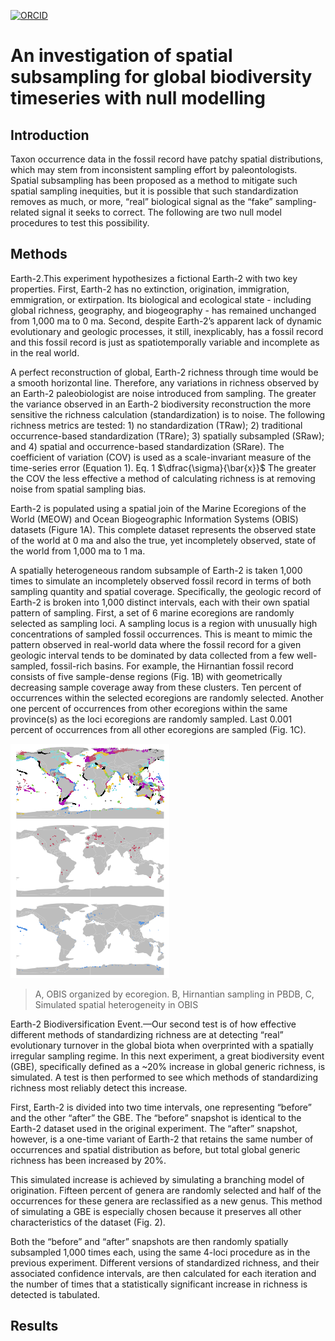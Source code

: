 [![ORCID](https://img.shields.io/badge/ORCID-0000--0002--4731--6091-green?logo=orcid)](https://orcid.org/0000-0002-4731-6091)

# An investigation of spatial subsampling for global biodiversity timeseries with null modelling

## Introduction

Taxon occurrence data in the fossil record have patchy spatial distributions, which may stem from inconsistent sampling effort by paleontologists. Spatial subsampling has been proposed as a method to mitigate such spatial sampling inequities, but it is possible that such standardization removes as much, or more, “real” biological signal as the “fake” sampling-related signal it seeks to correct. The following are two null model procedures to test this possibility.

## Methods
Earth-2.This experiment hypothesizes a fictional Earth-2 with two key properties. First, Earth-2 has no extinction, origination, immigration, emmigration, or extirpation. Its biological and ecological state - including global richness, geography, and biogeography - has remained unchanged from 1,000 ma to 0 ma. Second, despite Earth-2’s apparent lack of dynamic evolutionary and geologic processes, it still, inexplicably, has a fossil record and this fossil record is just as spatiotemporally variable and incomplete as in the real world.

A perfect reconstruction of global, Earth-2 richness through time would be a smooth horizontal line. Therefore, any variations in richness observed by an Earth-2 paleobiologist are noise introduced from sampling. The greater the variance observed in an Earth-2 biodiversity reconstruction the more sensitive the richness calculation (standardization) is to noise. The following richness metrics are tested: 1) no standardization (TRaw); 2) traditional occurrence-based standardization (TRare); 3) spatially subsampled (SRaw); and 4) spatial and occurrence-based standardization (SRare). The coefficient of variation (COV) is used as a scale-invariant measure of the time-series error (Equation 1). 
	Eq. 1  $`\dfrac{\sigma}{\bar{x}}`$
The greater the COV the less effective a method of calculating richness is at removing noise from spatial sampling bias.

Earth-2 is populated using a spatial join of the Marine Ecoregions of the World (MEOW) and Ocean Biogeographic Information Systems (OBIS) datasets (Figure 1A). This complete dataset represents the observed state of the world at 0 ma and also the true, yet incompletely observed, state of the world from 1,000 ma to 1 ma. 

A spatially heterogeneous random subsample of Earth-2 is taken 1,000 times to simulate an incompletely observed fossil record in terms of both sampling quantity and spatial coverage. Specifically, the geologic record of Earth-2 is broken into 1,000 distinct intervals, each with their own spatial pattern of sampling. First, a set of 6 marine ecoregions are randomly selected as sampling loci. A sampling locus is a region with unusually high concentrations of sampled fossil occurrences. This is meant to mimic the pattern observed in real-world data where the fossil record for a given geologic interval tends to be dominated by data collected from a few well-sampled, fossil-rich basins. For example, the Hirnantian fossil record consists of five sample-dense regions (Fig. 1B) with geometrically decreasing sample coverage away from these clusters. Ten percent of occurrences within the selected ecoregions are randomly selected. Another one percent of occurrences from other ecoregions within the same province(s) as the loci ecoregions are randomly sampled. Last 0.001 percent of occurrences from all other ecoregions are sampled (Fig. 1C).

![Figure 1](/Analyses/Figure1.png)
> A, OBIS organized by ecoregion. B, Hirnantian sampling in PBDB, C, Simulated spatial heterogeneity in OBIS

Earth-2 Biodiversification Event.—Our second test is of how effective different methods of standardizing richness are at detecting “real” evolutionary turnover in the global biota when overprinted with a spatially irregular sampling regime. In this next experiment, a great biodiversity event (GBE), specifically defined as a ~20% increase in global generic richness, is simulated. A test is then performed to see which methods of standardizing richness most reliably detect this increase.

First, Earth-2 is divided into two time intervals, one representing “before” and the other “after” the GBE. The “before” snapshot is identical to the Earth-2 dataset used in the original experiment. The “after” snapshot, however, is a one-time variant of Earth-2 that retains the same number of occurrences and spatial distribution as before, but total global generic richness has been increased by 20%. 

This simulated increase is achieved by simulating a branching model of origination. Fifteen percent of genera are randomly selected and half of the occurrences for these genera are reclassified as a new genus. This method of simulating a GBE is especially chosen because it preserves all other characteristics of the dataset (Fig. 2).

Both the “before” and “after” snapshots are then randomly spatially subsampled 1,000 times each, using the same 4-loci procedure as in the previous experiment. Different versions of standardized richness, and their associated confidence intervals, are then calculated for each iteration and the number of times that a statistically significant increase in richness is detected is tabulated.

## Results

